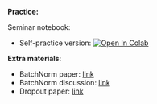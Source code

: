 **Practice:**

Seminar notebook:
* Self-practice version: [![Open In Colab](https://colab.research.google.com/assets/colab-badge.svg)](https://colab.research.google.com/github/girafe-ai/reinforcement-learning/blob/22s_sber/day05_dl_recap/day05_pytorch_practice.ipynb)

**Extra materials**:
* BatchNorm paper: [link](https://arxiv.org/pdf/1502.03167.pdf)
* BatchNorm discussion: [link](https://www.reddit.com/r/MachineLearning/comments/67gonq/d_batch_normalization_before_or_after_relu/)
* Dropout paper: [link](https://jmlr.org/papers/v15/srivastava14a.html)
